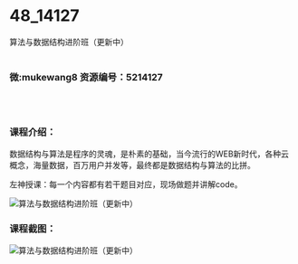 # 48_14127
算法与数据结构进阶班（更新中）
<br/></br>
<h3>微:mukewang8 资源编号：5214127</h3>
<br/></br>
<h3>课程介绍：</h3>
<p>数据结构与算法是程序的灵魂，是朴素的基础，当今流行的WEB新时代，各种云概念，海量数据，百万用户并发等，最终都是数据结构与算法的比拼。</p>
<p>左神授课：每一个内容都有若干题目对应，现场做题并讲解code。</p>
<p><img src="https://www.ko996.com/wp-content/uploads/img/2020/06/1-119-300x206.png" alt="算法与数据结构进阶班（更新中）"></p>
<div class="info-desc">
<h3>课程截图：</h3>
<p><img src="https://www.ko996.com/wp-content/uploads/img/2020/06/2-133.png" alt="算法与数据结构进阶班（更新中）"></p>


			
</div>
